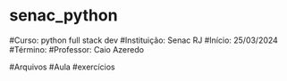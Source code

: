 # senac_python
#Curso: python full stack dev
#Instituição: Senac RJ
#Início: 25/03/2024
#Término: 
#Professor: Caio Azeredo

#Arquivos
    #Aula
        #exercícios



